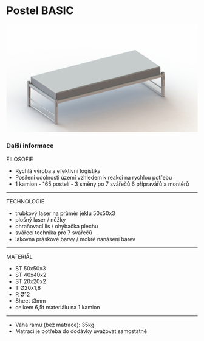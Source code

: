 # Postel BASIC

![postel - vizualizace](https://github.com/tripal-sk/postel-basic/blob/master/POSTEL%20BASIC-02.JPG "Postel BASIC - vizualizace")

### Další informace

FILOSOFIE
- Rychlá výroba a efektivní logistika
- Posílení odolnosti území vzhledem k reakci na rychlou potřebu
- 1 kamion - 165 postelí - 3 směny po 7 svářečů 6 přípravářů a montérů
-----------------------------------------------
TECHNOLOGIE
- trubkový laser na průměr jeklu 50x50x3
- plošný laser / nůžky
- ohraňovací lis / ohýbačka plechu
- svářecí technika pro 7 svářečů 
- lakovna práškové barvy / mokré nanášení barev
-----------------------------------------------
MATERIÁL
- ST 50x50x3
- ST 40x40x2
- ST 20x20x2
- T Ø20x1,8
- R Ø12
- Sheet t3mm
- celkem 6,5t materiálu na 1 kamion
-----------------------------------------------
- Váha rámu (bez matrace): 35kg
- Matraci je potřeba do dodávky uvažovat samostatně

